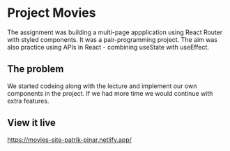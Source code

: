 # Project Movies

The assignment was building a multi-page appplication using React Router with styled components. It was a pair-programming project. The aim was also practice using APIs in React - combining useState with useEffect.

## The problem

We started codeing along with the lecture and implement our own components in the project. If we had more time we would continue with extra features.

## View it live

https://movies-site-patrik-pinar.netlify.app/
